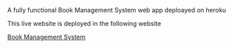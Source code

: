 A fully functional Book Management System web app deploayed on heroku

This live website is deployed in the following website

[Book Management System](https://bmslive-cli.herokuapp.com/)
